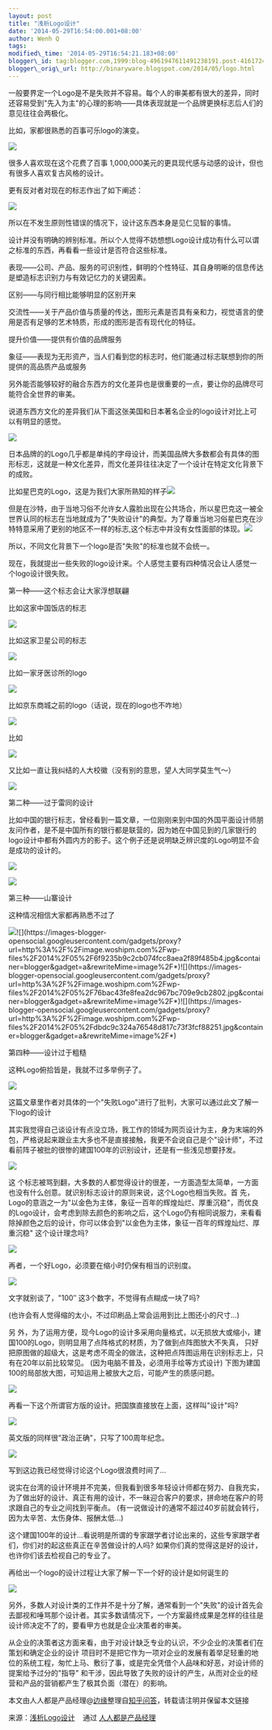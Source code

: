 ```yaml
--- 
layout: post 
title: "浅析Logo设计" 
date: '2014-05-29T16:54:00.001+08:00' 
author: Wenh Q
tags:
modified\_time: '2014-05-29T16:54:21.183+08:00' 
blogger\_id: tag:blogger.com,1999:blog-4961947611491238191.post-4161724352218917232
blogger\_orig\_url: http://binaryware.blogspot.com/2014/05/logo.html
---
```

一般要界定一个Logo是不是失败并不容易。每个人的审美都有很大的差异，同时还容易受到"先入为主"的心理的影响——具体表现就是一个品牌更换标志后人们的意见往往会两极化。



比如，家都很熟悉的百事可乐logo的演变。



![](https://images-blogger-opensocial.googleusercontent.com/gadgets/proxy?url=http%3A%2F%2Fimage.woshipm.com%2Fwp-files%2F2014%2F05%2F6d81732190ea89d9ad827d680e351e01.jpg&container=blogger&gadget=a&rewriteMime=image%2F*)



很多人喜欢现在这个花费了百事
1,000,000美元的更具现代感与动感的设计，但也有很多人喜欢复古风格的设计。



更有反对者对现在的标志作出了如下阐述：



![](https://images-blogger-opensocial.googleusercontent.com/gadgets/proxy?url=http%3A%2F%2Fimage.woshipm.com%2Fwp-files%2F2014%2F05%2F0e63f273721f24e8950b7fb47d31f7f8.jpg&container=blogger&gadget=a&rewriteMime=image%2F*)



所以在不发生原则性错误的情况下，设计这东西本身是见仁见智的事情。





设计并没有明确的辨别标准。所以个人觉得不妨想想Logo设计成功有什么可以谓之标准的东西，再看看一些设计是否符合这些标准。

表现——公司、产品、服务的可识别性，鲜明的个性特征、其自身明晰的信息传达是塑造标志识别力与有效记忆力的关键因素。

区别——与同行相比能够明显的区别开来

交流性——关于产品价值与质量的传达，图形元素是否具有亲和力，视觉语言的使用是否有足够的艺术特质，形成的图形是否有现代化的特征。

提升价值——提供有价值的品牌服务

象征——表现为无形资产，当人们看到您的标志时，他们能通过标志联想到你的所提供的高品质产品或服务



另外能否能够较好的融合东西方的文化差异也是很重要的一点，要让你的品牌尽可能符合全世界的审美。



说道东西方文化的差异我们从下面这张美国和日本著名企业的logo设计对比上可以有明显的感觉。



![](https://images-blogger-opensocial.googleusercontent.com/gadgets/proxy?url=http%3A%2F%2Fimage.woshipm.com%2Fwp-files%2F2014%2F05%2F96d04bfa80f403e6d9191759c9c2e0e6.jpg&container=blogger&gadget=a&rewriteMime=image%2F*)



日本品牌的的Logo几乎都是单纯的字母设计，而美国品牌大多数都会有具体的图形标志，这就是一种文化差异，而文化差异往往决定了一个设计在特定文化背景下的成败。



比如星巴克的Logo，这是为我们大家所熟知的样子![](https://images-blogger-opensocial.googleusercontent.com/gadgets/proxy?url=http%3A%2F%2Fimage.woshipm.com%2Fwp-files%2F2014%2F05%2F25d4f6ac09a53d60950a10fa9b7b4939.jpg&container=blogger&gadget=a&rewriteMime=image%2F*)



但是在沙特，由于当地习俗不允许女人露脸出现在公共场合，所以星巴克这一被全世界认同的标志在当地就成为了"失败设计"的典型。为了尊重当地习俗星巴克在沙特特意采用了更别的地区不一样的标志,这个标志中并没有女性面部的体现。![](https://images-blogger-opensocial.googleusercontent.com/gadgets/proxy?url=http%3A%2F%2Fimage.woshipm.com%2Fwp-files%2F2014%2F05%2F16c8c7035395b810ed67e011a62cc0a1.jpg&container=blogger&gadget=a&rewriteMime=image%2F*)



所以，不同文化背景下一个logo是否"失败"的标准也就不会统一。



现在，我就提出一些失败的logo设计来。个人感觉主要有四种情况会让人感觉一个logo设计很失败。



第一种——这个标志会让大家浮想联翩



比如这家中国饭店的标志



![](https://images-blogger-opensocial.googleusercontent.com/gadgets/proxy?url=http%3A%2F%2Fimage.woshipm.com%2Fwp-files%2F2014%2F05%2F825dc7c38095023e573c04a29c7a5a94.jpg&container=blogger&gadget=a&rewriteMime=image%2F*)

比如这家卫星公司的标志

![](https://images-blogger-opensocial.googleusercontent.com/gadgets/proxy?url=http%3A%2F%2Fimage.woshipm.com%2Fwp-files%2F2014%2F05%2Fa6fb970aaf414c3147d3cf1f36c78097.jpg&container=blogger&gadget=a&rewriteMime=image%2F*)



比如一家牙医诊所的logo



![](https://images-blogger-opensocial.googleusercontent.com/gadgets/proxy?url=http%3A%2F%2Fimage.woshipm.com%2Fwp-files%2F2014%2F05%2Fa6aa832b91bbeccf6e0e27d038a8aaba.jpg&container=blogger&gadget=a&rewriteMime=image%2F*)



比如京东商城之前的logo（话说，现在的logo也不咋地）



![](https://images-blogger-opensocial.googleusercontent.com/gadgets/proxy?url=http%3A%2F%2Fimage.woshipm.com%2Fwp-files%2F2014%2F05%2F850b9fa2f0d0e0b60b71079c5cfec765.jpg&container=blogger&gadget=a&rewriteMime=image%2F*)



比如



![](https://images-blogger-opensocial.googleusercontent.com/gadgets/proxy?url=http%3A%2F%2Fimage.woshipm.com%2Fwp-files%2F2014%2F05%2Fc051b794e207cb9f975604ee9f0c5eb9.jpg&container=blogger&gadget=a&rewriteMime=image%2F*)

又比如一直让我纠结的人大校徽（没有别的意思，望人大同学莫生气～）



![](https://images-blogger-opensocial.googleusercontent.com/gadgets/proxy?url=http%3A%2F%2Fimage.woshipm.com%2Fwp-files%2F2014%2F05%2Fc4ba1ac4969fa7a2dcfc6a1aeac8fb84.jpg&container=blogger&gadget=a&rewriteMime=image%2F*)



第二种——过于雷同的设计



比如中国的银行标志，曾经看到一篇文章，一位刚刚来到中国的外国平面设计师朋友问作者，是不是中国所有的银行都是联营的，因为她在中国见到的几家银行的logo设计中都有外圆内方的影子。这个例子还是说明缺乏辨识度的Logo明显不会是成功的设计的。



![](https://images-blogger-opensocial.googleusercontent.com/gadgets/proxy?url=http%3A%2F%2Fimage.woshipm.com%2Fwp-files%2F2014%2F05%2F63b16d87ea55710da5bae065a1e79ccc.jpg&container=blogger&gadget=a&rewriteMime=image%2F*)



![](https://images-blogger-opensocial.googleusercontent.com/gadgets/proxy?url=http%3A%2F%2Fimage.woshipm.com%2Fwp-files%2F2014%2F05%2F998d508ba7839981ba5e86479e9a62c2.jpg&container=blogger&gadget=a&rewriteMime=image%2F*)



第三种——山寨设计



这种情况相信大家都再熟悉不过了



![](https://images-blogger-opensocial.googleusercontent.com/gadgets/proxy?url=http%3A%2F%2Fimage.woshipm.com%2Fwp-files%2F2014%2F05%2Fee23a9da2e06e93d0fc58eaf4d5accf6.jpg&container=blogger&gadget=a&rewriteMime=image%2F*)![](https://images-blogger-opensocial.googleusercontent.com/gadgets/proxy?url=http%3A%2F%2Fimage.woshipm.com%2Fwp-files%2F2014%2F05%2F6f9235b9c2cb074fcc8aea2f89f485b4.jpg&container=blogger&gadget=a&rewriteMime=image%2F*)![](https://images-blogger-opensocial.googleusercontent.com/gadgets/proxy?url=http%3A%2F%2Fimage.woshipm.com%2Fwp-files%2F2014%2F05%2F76bac43fe8fea2dc967bc709e9cb2802.jpg&container=blogger&gadget=a&rewriteMime=image%2F*)![](https://images-blogger-opensocial.googleusercontent.com/gadgets/proxy?url=http%3A%2F%2Fimage.woshipm.com%2Fwp-files%2F2014%2F05%2Fdbdc9c324a76548d817c73f3fcf88251.jpg&container=blogger&gadget=a&rewriteMime=image%2F*)



第四种——设计过于粗糙



这种Logo俯拾皆是，我就不过多举例子了。



![](https://images-blogger-opensocial.googleusercontent.com/gadgets/proxy?url=http%3A%2F%2Fimage.woshipm.com%2Fwp-files%2F2014%2F05%2F68e6f4ccd80c71ec08bcf8acdae9b912.jpg&container=blogger&gadget=a&rewriteMime=image%2F*)







这篇文章里作者对具体的一个"失败Logo"进行了批判，大家可以通过此文了解一下logo的设计





其实我觉得自己谈设计有点没立场，我工作的领域为网页设计为主，身为末端的外包，严格说起来跟业主大多也不是直接接触，我更不会说自己是个"设计师"，不过看前阵子被批的很惨的建国100年的识别设计，还是有一些浅见想要抒发。

![](https://images-blogger-opensocial.googleusercontent.com/gadgets/proxy?url=http%3A%2F%2Fimage.woshipm.com%2Fwp-files%2F2014%2F05%2F82a2a8fb904b53fe7e8284e306525677.jpg&container=blogger&gadget=a&rewriteMime=image%2F*)



这
个标志被骂到翻，大多数的人都觉得设计的很差，一方面造型太简单，一方面也没有什么创意。就识别标志设计的原则来说，这个Logo也相当失败。首
先，Logo的意涵之一为"以金色为主体，象征一百年的辉煌灿烂、厚重沉稳"，而优良的Logo设计，会考虑到除去颜色的影响之后，这个Logo仍有相同说服力，来看看除掉颜色之后的设计，你可以体会到"以金色为主体，象征一百年的辉煌灿烂、厚重沉稳"
这个设计理念吗?



![](https://images-blogger-opensocial.googleusercontent.com/gadgets/proxy?url=http%3A%2F%2Fimage.woshipm.com%2Fwp-files%2F2014%2F05%2F3fb859011e85c2f8865b33ad5f0c7193.jpg&container=blogger&gadget=a&rewriteMime=image%2F*)



再者，一个好Logo，必须要在缩小时仍保有相当的识别度。



![](https://images-blogger-opensocial.googleusercontent.com/gadgets/proxy?url=http%3A%2F%2Fimage.woshipm.com%2Fwp-files%2F2014%2F05%2Fc4de473c5010c2dc6d36a6efe57a523f.jpg&container=blogger&gadget=a&rewriteMime=image%2F*)

文字就别谈了，"100″ 这3个数字，不觉得有点糊成一块了吗?

(也许会有人觉得缩的太小，不过印刷品上常会运用到比上图还小的尺寸…)

另
外，为了运用方便，现今Logo的设计多采用向量格式，以无损放大或缩小，建国100的Logo，则明显用了点阵格式的材质，为了做到点阵图放大不失真，
只好把原图做的超级大，这是考虑不周全的做法，这种把点阵图运用在识别标志上，只有在20年以前比较常见。
(因为电脑不普及，必须用手绘等方式设计)
下图为建国100的局部放大图，可知运用上被放大之后，可能产生的质感问题。



![](https://images-blogger-opensocial.googleusercontent.com/gadgets/proxy?url=http%3A%2F%2Fimage.woshipm.com%2Fwp-files%2F2014%2F05%2Ff368c342540dca542114c2df075cc29a.jpg&container=blogger&gadget=a&rewriteMime=image%2F*)



再看一下这个所谓官方版的设计。把国旗直接放在上面，这样叫"设计"吗?



![](https://images-blogger-opensocial.googleusercontent.com/gadgets/proxy?url=http%3A%2F%2Fimage.woshipm.com%2Fwp-files%2F2014%2F05%2F60b51d94670e1dbf329ca62cf8f3206c.jpg&container=blogger&gadget=a&rewriteMime=image%2F*)

英文版的同样很"政治正确"，只写了100周年纪念。



![](https://images-blogger-opensocial.googleusercontent.com/gadgets/proxy?url=http%3A%2F%2Fimage.woshipm.com%2Fwp-files%2F2014%2F05%2F756450eeafd4ddb10e07d4fd116a8bde.jpg&container=blogger&gadget=a&rewriteMime=image%2F*)

写到这边我已经觉得讨论这个Logo很浪费时间了…

说实在台湾的设计环境并不完美，但我看到很多年轻设计师都在努力、自我充实，为了做出好的设计、真正有用的设计，不一昧迎合客户的要求，拼命地在客户的苛求跟自己的专业之间找到平衡点。
(有一说做设计的通常不超过40岁前就会转行，因为太辛苦、太伤身体、报酬太低…)

这个建国100年的设计…看说明是所谓的专家跟学者讨论出来的，这些专家跟学者们，你们对的起这些真正在辛苦做设计的人吗?
如果你们真的觉得这是好的设计，也许你们该去检视自己的专业了。



再给出一个logo的设计过程让大家了解一下一个好的设计是如何诞生的



![](https://images-blogger-opensocial.googleusercontent.com/gadgets/proxy?url=http%3A%2F%2Fimage.woshipm.com%2Fwp-files%2F2014%2F05%2F42ea6a3f152f3ec415de424a7937de03.jpg&container=blogger&gadget=a&rewriteMime=image%2F*)



另外，多数人对设计类的工作并不是十分了解，通常看到一个"失败"的设计首先会去鄙视和唾骂那个设计者。其实多数请情况下，一个方案最终成果是怎样的往往是设计师决定不了的，要看甲方也就是企业决策者的审美。



从企业的决策者这方面来看，由于对设计缺乏专业的认识，不少企业的决策者们在策划和确定企业的设计
项目时不是把它作为一项对企业的发展有着举足轻重的地位的系统工程，匆忙上马、敷衍了事，或是完全凭借个人品味和好恶，对设计师的提案给予过分的"指导"
和干涉，因此导致了失败的设计的产生，从而对企业的经营和产品的营销都产生了极其负面（潜在）的影响。







本文由人人都是产品经理@[边缘](http://weibo.com/kingston1900/home?topnav=1&wvr=5)整理自[知乎问答](http://www.zhihu.com/question/20454540)，转载请注明并保留本文链接
<div>




</div>

<div>

来源：[浅析Logo设计](http://www.woshipm.com/pmd/86946.html) 
  通过 [人人都是产品经理](http://www.woshipm.com/)

</div>
